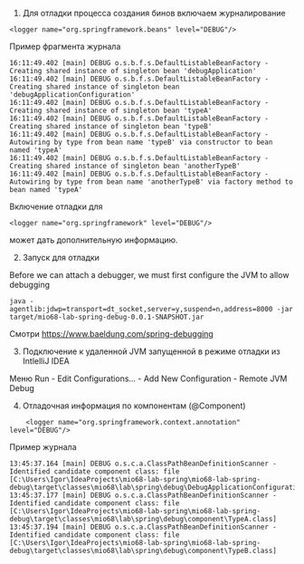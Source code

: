 1. Для отладки процесса создания бинов включаем журналирование 

```
<logger name="org.springframework.beans" level="DEBUG"/>
```

Пример фрагмента журнала

```
16:11:49.402 [main] DEBUG o.s.b.f.s.DefaultListableBeanFactory - Creating shared instance of singleton bean 'debugApplication'
16:11:49.402 [main] DEBUG o.s.b.f.s.DefaultListableBeanFactory - Creating shared instance of singleton bean 'debugApplicationConfiguration'
16:11:49.402 [main] DEBUG o.s.b.f.s.DefaultListableBeanFactory - Creating shared instance of singleton bean 'typeA'
16:11:49.402 [main] DEBUG o.s.b.f.s.DefaultListableBeanFactory - Creating shared instance of singleton bean 'typeB'
16:11:49.402 [main] DEBUG o.s.b.f.s.DefaultListableBeanFactory - Autowiring by type from bean name 'typeB' via constructor to bean named 'typeA'
16:11:49.402 [main] DEBUG o.s.b.f.s.DefaultListableBeanFactory - Creating shared instance of singleton bean 'anotherTypeB'
16:11:49.402 [main] DEBUG o.s.b.f.s.DefaultListableBeanFactory - Autowiring by type from bean name 'anotherTypeB' via factory method to bean named 'typeA'
```

Включение отладки для
```
<logger name="org.springframework" level="DEBUG"/>
```
может дать дополнительную информацию.

2. Запуск для отладки

Before we can attach a debugger, we must first configure the JVM to allow debugging
```
java -agentlib:jdwp=transport=dt_socket,server=y,suspend=n,address=8000 -jar target/mio68-lab-spring-debug-0.0.1-SNAPSHOT.jar
```
Смотри https://www.baeldung.com/spring-debugging

3. Подключение к удаленной JVM запущенной в режиме отладки из IntlelliJ IDEA

Меню Run - Edit Configurations... - Add New Configuration - Remote JVM Debug

4. Отладочная информация по компонентам (@Component)

```
    <logger name="org.springframework.context.annotation" level="DEBUG"/>
```

Пример журнала
```
13:45:37.164 [main] DEBUG o.s.c.a.ClassPathBeanDefinitionScanner - Identified candidate component class: file [C:\Users\Igor\IdeaProjects\mio68-lab-spring\mio68-lab-spring-debug\target\classes\mio68\lab\spring\debug\DebugApplicationConfiguration.class]
13:45:37.177 [main] DEBUG o.s.c.a.ClassPathBeanDefinitionScanner - Identified candidate component class: file [C:\Users\Igor\IdeaProjects\mio68-lab-spring\mio68-lab-spring-debug\target\classes\mio68\lab\spring\debug\component\TypeA.class]
13:45:37.194 [main] DEBUG o.s.c.a.ClassPathBeanDefinitionScanner - Identified candidate component class: file [C:\Users\Igor\IdeaProjects\mio68-lab-spring\mio68-lab-spring-debug\target\classes\mio68\lab\spring\debug\component\TypeB.class]
```